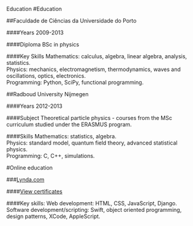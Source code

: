 Education
#Education

##<a name="edu-porto"></a>Faculdade de Ciências da Universidade do Porto

####Years
2009-2013

####Diploma
BSc in physics

####Key Skills
Mathematics: calculus, algebra, linear algebra, analysis, statistics.  
Physics: mechanics, electromagnetism, thermodynamics, waves and oscillations, optics, electronics.  
Programming: Python, SciPy, functional programming.

##<a name="edu-nijmegen"></a>Radboud University Nijmegen

####Years
2012-2013

####Subject
Theoretical particle physics - courses from the MSc  curriculum  studied under the ERASMUS program.

####Skills
Mathematics: statistics, algebra.  
Physics: standard model, quantum field theory, advanced statistical physics.  
Programming: C, C++, simulations.

#Online education

###<a name="edu-lynda"></a>[Lynda.com](http://lynda.com)

####[View certificates](http://www.lynda.com/AllCertificates/User/5784115)

####Key skills:
Web development: HTML, CSS, JavaScript, Django.  
Software development/scripting: Swift, object oriented programming, design patterns, XCode, AppleScript.
